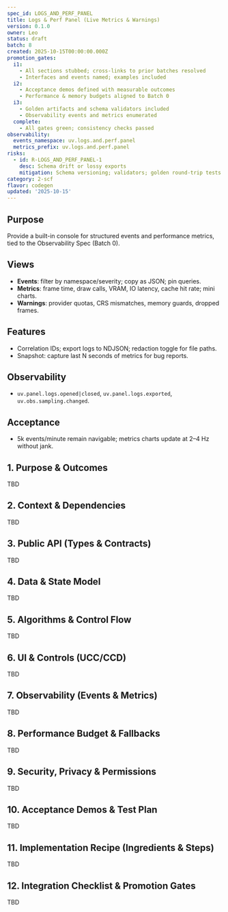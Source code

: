 ```yaml
---
spec_id: LOGS_AND_PERF_PANEL
title: Logs & Perf Panel (Live Metrics & Warnings)
version: 0.1.0
owner: Leo
status: draft
batch: 8
created: 2025-10-15T00:00:00.000Z
promotion_gates:
  i1:
    - All sections stubbed; cross-links to prior batches resolved
    - Interfaces and events named; examples included
  i2:
    - Acceptance demos defined with measurable outcomes
    - Performance & memory budgets aligned to Batch 0
  i3:
    - Golden artifacts and schema validators included
    - Observability events and metrics enumerated
  complete:
    - All gates green; consistency checks passed
observability:
  events_namespace: uv.logs.and.perf.panel
  metrics_prefix: uv.logs.and.perf.panel
risks:
  - id: R-LOGS_AND_PERF_PANEL-1
    desc: Schema drift or lossy exports
    mitigation: Schema versioning; validators; golden round-trip tests
category: 2-scf
flavor: codegen
updated: '2025-10-15'
---
```


## Purpose
Provide a built-in console for structured events and performance metrics, tied to
the Observability Spec (Batch 0).

## Views
- **Events**: filter by namespace/severity; copy as JSON; pin queries.
- **Metrics**: frame time, draw calls, VRAM, IO latency, cache hit rate; mini charts.
- **Warnings**: provider quotas, CRS mismatches, memory guards, dropped frames.

## Features
- Correlation IDs; export logs to NDJSON; redaction toggle for file paths.
- Snapshot: capture last N seconds of metrics for bug reports.

## Observability
- `uv.panel.logs.opened|closed`, `uv.panel.logs.exported`, `uv.obs.sampling.changed`.

## Acceptance
- 5k events/minute remain navigable; metrics charts update at 2–4 Hz without jank.

## 1. Purpose & Outcomes
TBD


## 2. Context & Dependencies
TBD


## 3. Public API (Types & Contracts)
TBD


## 4. Data & State Model
TBD


## 5. Algorithms & Control Flow
TBD


## 6. UI & Controls (UCC/CCD)
TBD


## 7. Observability (Events & Metrics)
TBD


## 8. Performance Budget & Fallbacks
TBD


## 9. Security, Privacy & Permissions
TBD


## 10. Acceptance Demos & Test Plan
TBD


## 11. Implementation Recipe (Ingredients & Steps)
TBD


## 12. Integration Checklist & Promotion Gates
TBD
